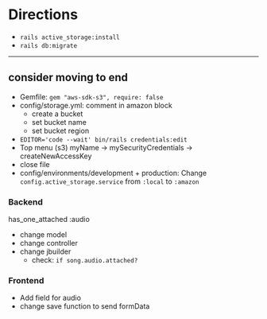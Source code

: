 # Directions

- `rails active_storage:install`
- `rails db:migrate`

---
consider moving to end
---

- Gemfile: `gem "aws-sdk-s3", require: false`
- config/storage.yml: comment in amazon block
  + create a bucket
  + set bucket name
  + set bucket region
- `EDITOR='code --wait' bin/rails credentials:edit`
- Top menu (s3) myName -> mySecurityCredentials -> createNewAccessKey
- close file
- config/environments/development + production: Change `config.active_storage.service` from `:local` to `:amazon`


### Backend
has_one_attached :audio
- change model
- change controller
- change jbuilder
  + check: `if song.audio.attached?`

### Frontend
- Add field for audio
- change save function to send formData


